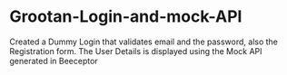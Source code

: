 # Grootan-Login-and-mock-API
Created a Dummy Login that validates email and the password, also the Registration form. The User Details is displayed using the Mock API generated in Beeceptor
